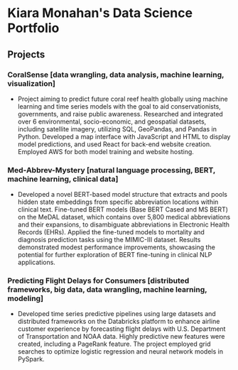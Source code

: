 # Kiara Monahan's Data Science Portfolio


## Projects

### CoralSense [data wrangling, data analysis, machine learning, visualization]
- Project aiming to predict future coral reef health globally using machine learning and time series models with the goal to aid conservationists, governments, and raise public awareness. Researched and integrated over 6 environmental, socio-economic, and geospatial datasets, including satellite imagery, utilizing SQL, GeoPandas, and Pandas in Python. Developed a map interface with JavaScript and HTML to display model predictions, and used React for back-end website creation. Employed AWS for both model training and website hosting.

### Med-Abbrev-Mystery [natural language processing, BERT, machine learning, clinical data]
- Developed a novel BERT-based model structure that extracts and pools hidden state embeddings from specific abbreviation locations within clinical text. Fine-tuned BERT models (Base BERT Cased and MS BERT) on the MeDAL dataset, which contains over 5,800 medical abbreviations and their expansions, to disambiguate abbreviations in Electronic Health Records (EHRs). Applied the fine-tuned models to mortality and diagnosis prediction tasks using the MIMIC-III dataset. Results demonstrated modest performance improvements, showcasing the potential for further exploration of BERT fine-tuning in clinical NLP applications.

### Predicting Flight Delays for Consumers [distributed frameworks, big data, data wrangling, machine learning, modeling]
- Developed time series predictive pipelines using large datasets and distributed frameworks on the Databricks platform to enhance airline customer experience by forecasting flight delays with U.S. Department of Transportation and NOAA data. Highly predictive new features were created, including a PageRank feature. The project employed grid searches to optimize logistic regression and neural network models in PySpark. 


